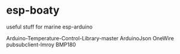 # esp-boaty
useful stuff for marine esp-arduino

Arduino-Temperature-Control-Library-master
ArduinoJson
OneWire
pubsubclient-lmroy
BMP180

